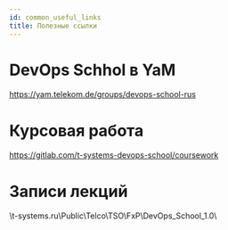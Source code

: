 ```yaml
---
id: common_useful_links
title: Полезные ссылки
---
```


# DevOps Schhol в YaM
https://yam.telekom.de/groups/devops-school-rus

# Курсовая работа
https://gitlab.com/t-systems-devops-school/coursework

# Записи лекций
\\t-systems.ru\Public\Telco\TSO\FxP\DevOps_School_1.0\
